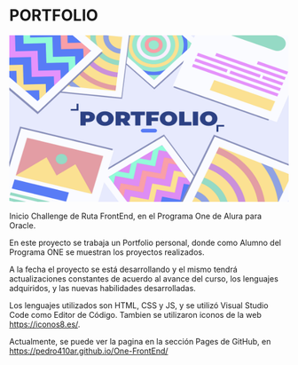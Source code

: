 # PORTFOLIO 
<img width=600 height=300 src="https://github.com/Pedro410Ar/One-FrontEnd/blob/master/img/portfolio.png">


Inicio Challenge de Ruta FrontEnd, en el Programa One de Alura para Oracle.

En este proyecto se trabaja un Portfolio personal, donde como Alumno del Programa ONE se muestran los proyectos realizados. 

A la fecha el proyecto se está desarrollando y el mismo tendrá actualizaciones constantes de acuerdo al avance del curso, los lenguajes adquiridos, y las nuevas habilidades desarrolladas. 

Los lenguajes utilizados son HTML, CSS y JS, y se utilizó Visual Studio Code como Editor de Código. 
Tambien se utilizaron iconos de la web https://iconos8.es/.

Actualmente, se puede ver la pagina en la sección Pages de GitHub, en https://pedro410ar.github.io/One-FrontEnd/
